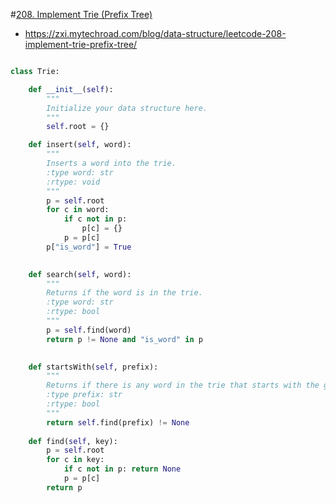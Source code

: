 #[208. Implement Trie (Prefix Tree)](https://leetcode.com/problems/implement-trie-prefix-tree/description/)
* https://zxi.mytechroad.com/blog/data-structure/leetcode-208-implement-trie-prefix-tree/

```python

class Trie:

    def __init__(self):
        """
        Initialize your data structure here.
        """
        self.root = {}

    def insert(self, word):
        """
        Inserts a word into the trie.
        :type word: str
        :rtype: void
        """
        p = self.root
        for c in word:
            if c not in p:
                p[c] = {}
            p = p[c]
        p["is_word"] = True
        

    def search(self, word):
        """
        Returns if the word is in the trie.
        :type word: str
        :rtype: bool
        """
        p = self.find(word)
        return p != None and "is_word" in p
        

    def startsWith(self, prefix):
        """
        Returns if there is any word in the trie that starts with the given prefix.
        :type prefix: str
        :rtype: bool
        """
        return self.find(prefix) != None
    
    def find(self, key):
        p = self.root
        for c in key:
            if c not in p: return None
            p = p[c]
        return p
```
